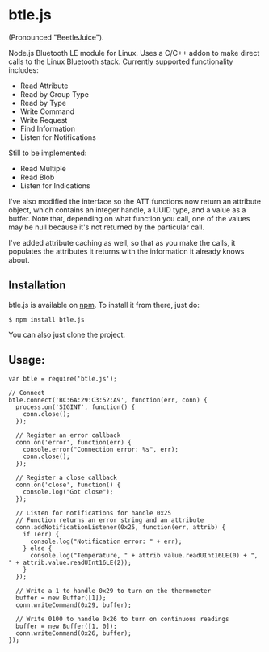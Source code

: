 btle.js
=======
(Pronounced "BeetleJuice").

Node.js Bluetooth LE module for Linux. Uses a C/C++ addon to make direct calls to the Linux Bluetooth stack. Currently supported functionality includes:

* Read Attribute
* Read by Group Type
* Read by Type
* Write Command
* Write Request
* Find Information
* Listen for Notifications

Still to be implemented:

* Read Multiple
* Read Blob
* Listen for Indications

I've also modified the interface so the ATT functions now return an attribute object, which contains an integer handle,
a UUID type, and a value as a buffer. Note that, depending on what function you call, one of the values may be null
because it's not returned by the particular call.

I've added attribute caching as well, so that as you make the calls, it populates the attributes it returns with the information it already knows about.

## Installation
btle.js is available on [npm](https://npmjs.org/package/btle.js). To install it from there, just do:

    $ npm install btle.js

You can also just clone the project.

## Usage:

    var btle = require('btle.js');

    // Connect
    btle.connect('BC:6A:29:C3:52:A9', function(err, conn) {
      process.on('SIGINT', function() {
        conn.close();
      });

      // Register an error callback
      conn.on('error', function(err) {
        console.error("Connection error: %s", err);
        conn.close();
      });

      // Register a close callback
      conn.on('close', function() {
        console.log("Got close");
      });

      // Listen for notifications for handle 0x25
      // Function returns an error string and an attribute
      conn.addNotificationListener(0x25, function(err, attrib) {
        if (err) {
          console.log("Notification error: " + err);
        } else {
          console.log("Temperature, " + attrib.value.readUInt16LE(0) + ", " + attrib.value.readUInt16LE(2));
        }
      });

      // Write a 1 to handle 0x29 to turn on the thermometer
      buffer = new Buffer([1]);
      conn.writeCommand(0x29, buffer);

      // Write 0100 to handle 0x26 to turn on continuous readings
      buffer = new Buffer([1, 0]);
      conn.writeCommand(0x26, buffer);
    });

